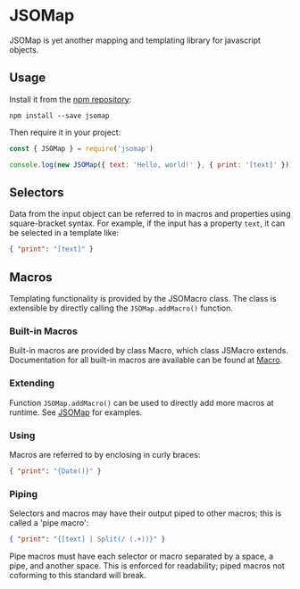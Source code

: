 # JSOMap

JSOMap is yet another mapping and templating library for javascript objects.

## Usage

Install it from the [npm repository](https://www.npmjs.com/package/jsomap):

```console
npm install --save jsomap
```

Then require it in your project:

```js
const { JSOMap } = require('jsomap')

console.log(new JSOMap({ text: 'Hello, world!' }, { print: '[text]' }))
```

## Selectors

Data from the input object can be referred to in macros and properties using square-bracket syntax. For example, if the input has a property `text`, it can be selected in a template like:

```json
{ "print": "[text]" }
```

## Macros

Templating functionality is provided by the JSOMacro class. The class is extensible by directly calling the `JSOMap.addMacro()` function.

### Built-in Macros

Built-in macros are provided by class Macro, which class JSMacro extends. Documentation for all built-in macros are available can be found at [Macro](/docs/API.md#Macro).

### Extending

Function `JSOMap.addMacro()` can be used to directly add more macros at runtime. See [JSOMap](/docs/API.md#JSOMap.addMacro) for examples.

### Using

Macros are referred to by enclosing in curly braces:

```json
{ "print": "{Date()}" }
```

### Piping

Selectors and macros may have their output piped to other macros; this is called a 'pipe macro':

```json
{ "print": "{[text] | Split(/ (.+))}" }
```

Pipe macros must have each selector or macro separated by a space, a pipe, and another space. This is enforced for readability; piped macros not coforming to this standard will break.
